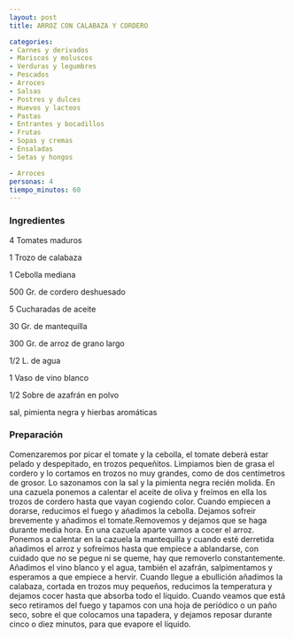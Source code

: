```yaml
---
layout: post
title: ARROZ CON CALABAZA Y CORDERO

categories:
- Carnes y derivados
- Mariscos y moluscos
- Verduras y legumbres
- Pescados
- Arroces
- Salsas
- Postres y dulces
- Huevos y lacteos
- Pastas
- Entrantes y bocadillos
- Frutas
- Sopas y cremas
- Ensaladas
- Setas y hongos

- Arroces
personas: 4 
tiempo_minutos: 60 
---
```

<h3>Ingredientes</h3>
4 Tomates maduros

1 Trozo de calabaza

1 Cebolla mediana

500 Gr. de cordero deshuesado

5 Cucharadas de aceite

30 Gr. de mantequilla

300 Gr. de arroz de grano largo

1/2 L. de agua

1 Vaso de vino blanco

1/2 Sobre de azafrán en polvo

sal, pimienta negra y hierbas aromáticas

<h3>Preparación</h3>
Comenzaremos por picar el tomate y la cebolla, el tomate deberá estar pelado y despepitado, en trozos pequeñitos. Limpiamos bien de grasa el cordero y lo cortamos en trozos no muy grandes, como de dos centímetros de grosor. Lo sazonamos con la sal y la pimienta negra recién molida. En una cazuela ponemos a calentar el aceite de oliva y freímos en ella los trozos de cordero hasta que vayan cogiendo color. Cuando empiecen a dorarse, reducimos el fuego y añadimos la cebolla. Dejamos sofreir brevemente y añadimos el tomate.Removemos y dejamos que se haga durante media hora. En una cazuela aparte vamos a cocer el arroz. Ponemos a calentar en la cazuela la mantequilla y cuando esté derretida añadimos el arroz y sofreímos hasta que empiece a ablandarse, con cuidado que no se pegue ni se queme, hay que removerlo constantemente. Añadimos el vino blanco y el agua, también el azafrán, salpimentamos y esperamos a que empiece a hervir. Cuando llegue a ebullición añadimos la calabaza, cortada en trozos muy pequeños, reducimos la temperatura y dejamos cocer hasta que absorba todo el líquido. Cuando veamos que está seco retiramos del fuego y tapamos con una hoja de periódico o un paño seco, sobre el que colocamos una tapadera, y dejamos reposar durante cinco o diez minutos, para que evapore el líquido.

